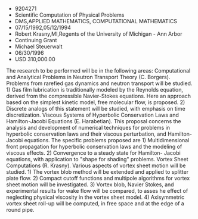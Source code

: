 
* 9204271
* Scientific Computation of Physical Problems
* DMS,APPLIED MATHEMATICS, COMPUTATIONAL MATHEMATICS
* 07/15/1992,05/12/1994
* Robert Krasny,MI,Regents of the University of Michigan - Ann Arbor
* Continuing Grant
* Michael Steuerwalt
* 06/30/1996
* USD 310,000.00

The research to be performed will be in the following areas: Computational and
Analytical Problems in Neutron Transport Theory (C. Borgers). Problems from
rarefied gas dynamics and neutron transport will be studied. 1) Gas film
lubrication is traditionally modeled by the Reynolds equation, derived from the
compressible Navier-Stokes equations. Here an approach based on the simplest
kinetic model, free molecular flow, is proposed. 2) Discrete analogs of this
statement will be studied, with emphasis on time discretization. Viscous Systems
of Hyperbolic Conservation Laws and Hamilton-Jacobi Equations (E. Harabetian).
This proposal concerns the analysis and development of numerical techniques for
problems in hyperbolic conservation laws and their viscous perturbation, and
Hamilton-Jacobi equations. The specific problems proposed are 1)
Multidimensional front propagation for hyperbolic conservation laws and the
modeling of viscous effects. 2) Convergence to a steady state for Hamilton-
Jacobi equations, with application to "shape for shading" problems. Vortex Sheet
Computations (R. Krasny). Various aspects of vortex sheet motion will be
studied. 1) The vortex blob method will be extended and applied to splitter
plate flow. 2) Compact cutoff functions and multipole algorithms for vortex
sheet motion will be investigated. 3) Vortex blob, Navier Stokes, and
experimental results for wake flow will be compared, to asses he effect of
neglecting physical viscosity in the vortex sheet model. 4) Axisymmetric vortex
sheet roll-up will be computed, in free space and at the edge of a round pipe.

